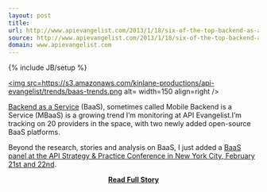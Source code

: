 ```yaml
---
layout: post
title: 
url: http://www.apievangelist.com/2013/1/18/six-of-the-top-backend-as-a-servicebaas-discussing-industry-at-apistrat-in-nyc/
source: http://www.apievangelist.com/2013/1/18/six-of-the-top-backend-as-a-servicebaas-discussing-industry-at-apistrat-in-nyc/
domain: www.apievangelist.com
---
```

{% include JB/setup %}<p><p><a href=/trends/baas.php><img src=https://s3.amazonaws.com/kinlane-productions/api-evangelist/trends/baas-trends.png alt= width=150 align=right /></a></p>
<p><a title=BaaS href=/trends/baas.php>Backend as a Service</a> (BaaS), sometimes called Mobile Backend is a Service (MBaaS) is a growing trend I&rsquo;m monitoring at API Evangelist.I&rsquo;m tracking on 20 providers in the space, with two newly added open-source BaaS platforms.</p>
<p>Beyond the research, stories and analysis on BaaS, I just added a <a href=http://www.apistrategyconference.com/2013/01/18/new-panel-at-apistrat-backend-as-a-service/>BaaS panel at the API Strategy &amp; Practice Conference in New York City, February 21st and 22nd</a>.</p>
<center><p><a href="http://www.apievangelist.com/2013/1/18/six-of-the-top-backend-as-a-servicebaas-discussing-industry-at-apistrat-in-nyc/" style='padding:25px; font-sze:18px; font-weight: bold;'>Read Full Story</a></p></center>
